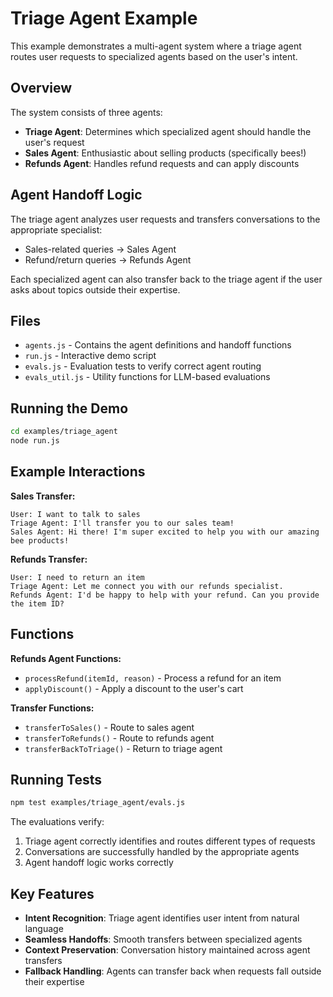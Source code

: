 # Triage Agent Example

This example demonstrates a multi-agent system where a triage agent routes user requests to specialized agents based on the user's intent.

## Overview

The system consists of three agents:
- **Triage Agent**: Determines which specialized agent should handle the user's request
- **Sales Agent**: Enthusiastic about selling products (specifically bees!)  
- **Refunds Agent**: Handles refund requests and can apply discounts

## Agent Handoff Logic

The triage agent analyzes user requests and transfers conversations to the appropriate specialist:
- Sales-related queries → Sales Agent
- Refund/return queries → Refunds Agent

Each specialized agent can also transfer back to the triage agent if the user asks about topics outside their expertise.

## Files

- `agents.js` - Contains the agent definitions and handoff functions
- `run.js` - Interactive demo script  
- `evals.js` - Evaluation tests to verify correct agent routing
- `evals_util.js` - Utility functions for LLM-based evaluations

## Running the Demo

```bash
cd examples/triage_agent
node run.js
```

## Example Interactions

**Sales Transfer:**
```
User: I want to talk to sales
Triage Agent: I'll transfer you to our sales team!
Sales Agent: Hi there! I'm super excited to help you with our amazing bee products!
```

**Refunds Transfer:**
```  
User: I need to return an item
Triage Agent: Let me connect you with our refunds specialist.
Refunds Agent: I'd be happy to help with your refund. Can you provide the item ID?
```

## Functions

**Refunds Agent Functions:**
- `processRefund(itemId, reason)` - Process a refund for an item
- `applyDiscount()` - Apply a discount to the user's cart

**Transfer Functions:**
- `transferToSales()` - Route to sales agent
- `transferToRefunds()` - Route to refunds agent  
- `transferBackToTriage()` - Return to triage agent

## Running Tests

```bash
npm test examples/triage_agent/evals.js
```

The evaluations verify:
1. Triage agent correctly identifies and routes different types of requests
2. Conversations are successfully handled by the appropriate agents
3. Agent handoff logic works correctly

## Key Features

- **Intent Recognition**: Triage agent identifies user intent from natural language
- **Seamless Handoffs**: Smooth transfers between specialized agents
- **Context Preservation**: Conversation history maintained across agent transfers
- **Fallback Handling**: Agents can transfer back when requests fall outside their expertise